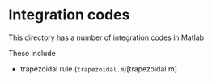 # Integration codes
This directory has a number of integration codes in Matlab

These include
* trapezoidal rule (`trapezoidal.m`)[trapezoidal.m]
